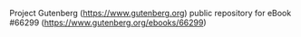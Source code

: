 Project Gutenberg (https://www.gutenberg.org) public repository for
eBook #66299 (https://www.gutenberg.org/ebooks/66299)
